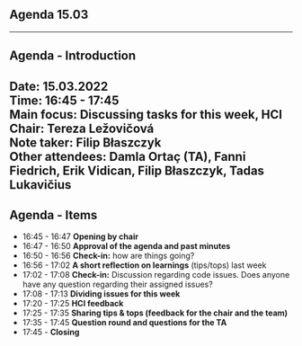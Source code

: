 ## Agenda 15.03

---
## Agenda - Introduction

Date:           15.03.2022\
Time:           16:45 - 17:45\
Main focus:     Discussing tasks for this week, HCI
Chair:          Tereza Ležovičová\
Note taker:     Filip Błaszczyk\
Other attendees: Damla Ortaç (TA), Fanni Fiedrich, Erik Vidican, Filip Błaszczyk, Tadas Lukavičius
---

## Agenda - Items

* 16:45 - 16:47 **Opening by chair**
* 16:47 - 16:50 **Approval of the agenda and past minutes**
* 16:50 - 16:56 **Check-in:** how are things going?
* 16:56 - 17:02 **A short reflection on learnings** (tips/tops) last week
* 17:02 - 17:08 **Check-in:** Discussion regarding code issues. Does anyone have any question regarding their assigned issues?
* 17:08 - 17:13 **Dividing issues for this week**
* 17:20 - 17:25 **HCI feedback**
* 17:25 - 17:35 **Sharing tips & tops (feedback for the chair and the team)**
* 17:35 - 17:45 **Question round and questions for the TA**
* 17:45 - **Closing**